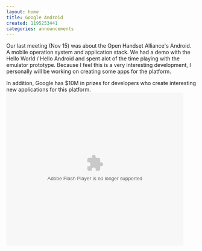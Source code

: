 ```yaml
---
layout: home
title: Google Android
created: 1195253441
categories: announcements
---
```

Our last meeting (Nov 15) was about the Open Handset Alliance's Android. A mobile operation system and application stack. We had a demo with the Hello World / Hello Android and spent alot of the time playing with the emulator prototype. Because I feel this is a very interesting development, I personally will be working on creating some apps for the platform.
<!-- Remote image <img src="http://www.openhandsetalliance.com/images/android_robot.gif"> -->
In addition, Google has $10M in prizes for developers who create interesting new applications for this platform.
<object width="470" height="406"><param name="movie" value="http://www.youtube.com/p/5CE8623916B0E2FF" /><param name="wmode" value="transparent" /><embed src="http://www.youtube.com/p/5CE8623916B0E2FF" type="application/x-shockwave-flash" width="470" height="406" wmode="transparent"></embed></object>
